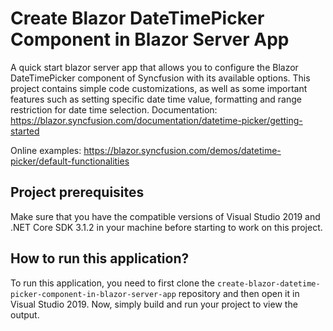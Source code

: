 # Create Blazor DateTimePicker Component in Blazor Server App

A quick start blazor server app that allows you to configure the Blazor DateTimePicker component of Syncfusion with its available options. This project contains simple code customizations, as well as some important features such as setting specific date time value, formatting and range restriction for date time selection.
Documentation: https://blazor.syncfusion.com/documentation/datetime-picker/getting-started

Online examples: https://blazor.syncfusion.com/demos/datetime-picker/default-functionalities

## Project prerequisites

Make sure that you have the compatible versions of Visual Studio 2019 and .NET Core SDK 3.1.2 in your machine before starting to work on this project.

## How to run this application?

To run this application, you need to first clone the `create-blazor-datetime-picker-component-in-blazor-server-app` repository and then open it in Visual Studio 2019. Now, simply build and run your project to view the output.












